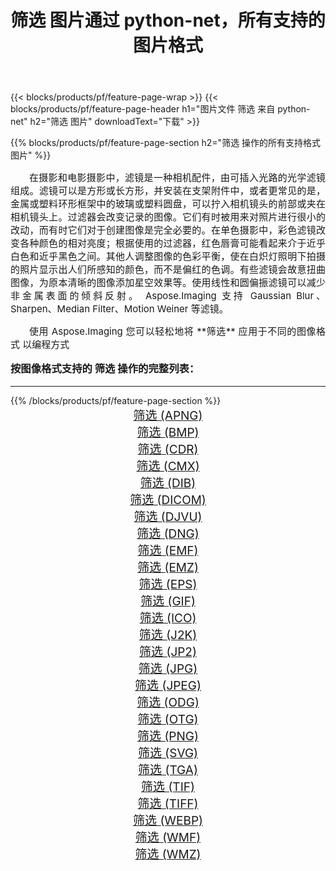 ﻿---
title: 筛选 图片通过 python-net，所有支持的图片格式 
weight: 3920
url: /zh-hans/python-net/filter/ 
lang: zh-hans
langdirlevel: 2
locales: zh-hans,ja,it,ru,de,es,fr,nl,id,lt,pl,pt,vi,tr,ko,zh-hant,ar,hi,th,sv,cs,uk,he
description: 使用 Aspose.Imaging 你可以轻松地通过 python-net 获取 筛选 图像
---

{{< blocks/products/pf/feature-page-wrap >}}
{{< blocks/products/pf/feature-page-header h1="图片文件 筛选 来自 python-net" h2="筛选 图片" downloadText="下载" >}}


{{% blocks/products/pf/feature-page-section  h2="筛选 操作的所有支持格式图片" %}}
<p align="justify" style="text-indent:2em;font-size:15px;">
在摄影和电影摄影中，滤镜是一种相机配件，由可插入光路的光学滤镜组成。滤镜可以是方形或长方形，并安装在支架附件中，或者更常见的是，金属或塑料环形框架中的玻璃或塑料圆盘，可以拧入相机镜头的前部或夹在相机镜头上。过滤器会改变记录的图像。它们有时被用来对照片进行很小的改动，而有时它们对于创建图像是完全必要的。在单色摄影中，彩色滤镜改变各种颜色的相对亮度；根据使用的过滤器，红色唇膏可能看起来介于近乎白色和近乎黑色之间。其他人调整图像的色彩平衡，使在白炽灯照明下拍摄的照片显示出人们所感知的颜色，而不是偏红的色调。有些滤镜会故意扭曲图像，为原本清晰的图像添加星空效果等。使用线性和圆偏振滤镜可以减少非金属表面的倾斜反射。 Aspose.Imaging 支持 Gaussian Blur、Sharpen、Median Filter、Motion Weiner 等滤镜。
</p>
<p align="justify" style="text-indent:2em;font-size:15px;">
使用 Aspose.Imaging 您可以轻松地将 **筛选** 应用于不同的图像格式 以编程方式
</p>
<h3 style="margin-top:16px;">
按图像格式支持的 筛选 操作的完整列表：
</h3>
<hr/>
{{% /blocks/products/pf/feature-page-section %}}
<div class="container-fluid productfamilypage bg-gray">
    <div class="convertypes bg-gray agp-content section">
        <div class="container">
		<div class="row other-converters" style="gap: 10px;font-size: 19px;text-align:center;">
		    <div class='col-md-3 other-converter remove-lp remove-rp'><a href="/imaging/zh-hans/python-net/filter/apng/" style="padding:15px;">筛选 (APNG)</a></div><div class='col-md-3 other-converter remove-lp remove-rp'><a href="/imaging/zh-hans/python-net/filter/bmp/" style="padding:15px;">筛选 (BMP)</a></div><div class='col-md-3 other-converter remove-lp remove-rp'><a href="/imaging/zh-hans/python-net/filter/cdr/" style="padding:15px;">筛选 (CDR)</a></div><div class='col-md-3 other-converter remove-lp remove-rp'><a href="/imaging/zh-hans/python-net/filter/cmx/" style="padding:15px;">筛选 (CMX)</a></div><div class='col-md-3 other-converter remove-lp remove-rp'><a href="/imaging/zh-hans/python-net/filter/dib/" style="padding:15px;">筛选 (DIB)</a></div><div class='col-md-3 other-converter remove-lp remove-rp'><a href="/imaging/zh-hans/python-net/filter/dicom/" style="padding:15px;">筛选 (DICOM)</a></div><div class='col-md-3 other-converter remove-lp remove-rp'><a href="/imaging/zh-hans/python-net/filter/djvu/" style="padding:15px;">筛选 (DJVU)</a></div><div class='col-md-3 other-converter remove-lp remove-rp'><a href="/imaging/zh-hans/python-net/filter/dng/" style="padding:15px;">筛选 (DNG)</a></div><div class='col-md-3 other-converter remove-lp remove-rp'><a href="/imaging/zh-hans/python-net/filter/emf/" style="padding:15px;">筛选 (EMF)</a></div><div class='col-md-3 other-converter remove-lp remove-rp'><a href="/imaging/zh-hans/python-net/filter/emz/" style="padding:15px;">筛选 (EMZ)</a></div><div class='col-md-3 other-converter remove-lp remove-rp'><a href="/imaging/zh-hans/python-net/filter/eps/" style="padding:15px;">筛选 (EPS)</a></div><div class='col-md-3 other-converter remove-lp remove-rp'><a href="/imaging/zh-hans/python-net/filter/gif/" style="padding:15px;">筛选 (GIF)</a></div><div class='col-md-3 other-converter remove-lp remove-rp'><a href="/imaging/zh-hans/python-net/filter/ico/" style="padding:15px;">筛选 (ICO)</a></div><div class='col-md-3 other-converter remove-lp remove-rp'><a href="/imaging/zh-hans/python-net/filter/j2k/" style="padding:15px;">筛选 (J2K)</a></div><div class='col-md-3 other-converter remove-lp remove-rp'><a href="/imaging/zh-hans/python-net/filter/jp2/" style="padding:15px;">筛选 (JP2)</a></div><div class='col-md-3 other-converter remove-lp remove-rp'><a href="/imaging/zh-hans/python-net/filter/jpg/" style="padding:15px;">筛选 (JPG)</a></div><div class='col-md-3 other-converter remove-lp remove-rp'><a href="/imaging/zh-hans/python-net/filter/jpeg/" style="padding:15px;">筛选 (JPEG)</a></div><div class='col-md-3 other-converter remove-lp remove-rp'><a href="/imaging/zh-hans/python-net/filter/odg/" style="padding:15px;">筛选 (ODG)</a></div><div class='col-md-3 other-converter remove-lp remove-rp'><a href="/imaging/zh-hans/python-net/filter/otg/" style="padding:15px;">筛选 (OTG)</a></div><div class='col-md-3 other-converter remove-lp remove-rp'><a href="/imaging/zh-hans/python-net/filter/png/" style="padding:15px;">筛选 (PNG)</a></div><div class='col-md-3 other-converter remove-lp remove-rp'><a href="/imaging/zh-hans/python-net/filter/svg/" style="padding:15px;">筛选 (SVG)</a></div><div class='col-md-3 other-converter remove-lp remove-rp'><a href="/imaging/zh-hans/python-net/filter/tga/" style="padding:15px;">筛选 (TGA)</a></div><div class='col-md-3 other-converter remove-lp remove-rp'><a href="/imaging/zh-hans/python-net/filter/tif/" style="padding:15px;">筛选 (TIF)</a></div><div class='col-md-3 other-converter remove-lp remove-rp'><a href="/imaging/zh-hans/python-net/filter/tiff/" style="padding:15px;">筛选 (TIFF)</a></div><div class='col-md-3 other-converter remove-lp remove-rp'><a href="/imaging/zh-hans/python-net/filter/webp/" style="padding:15px;">筛选 (WEBP)</a></div><div class='col-md-3 other-converter remove-lp remove-rp'><a href="/imaging/zh-hans/python-net/filter/wmf/" style="padding:15px;">筛选 (WMF)</a></div><div class='col-md-3 other-converter remove-lp remove-rp'><a href="/imaging/zh-hans/python-net/filter/wmz/" style="padding:15px;">筛选 (WMZ)</a></div>
                </div>
        </div>
    </div>
</div>
<br/>
